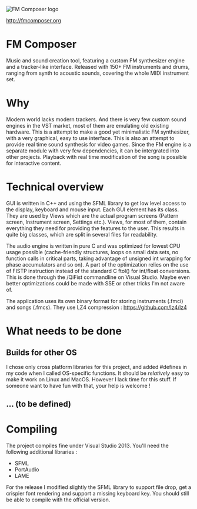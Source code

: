 ![FM Composer logo](http://fmcomposer.org/img/icon256.png)

http://fmcomposer.org

# FM Composer
Music and sound creation tool, featuring a custom FM synthesizer engine and a tracker-like interface.
Released with 150+ FM instruments and drums, ranging from synth to acoustic sounds, covering the whole MIDI instrument set.

# Why
Modern world lacks modern trackers. And there is very few custom sound engines in the VST market, most of them are emulating old existing hardware.
This is a attempt to make a good yet minimalistic FM synthesizer, with a very graphical, easy to use interface.
This is also an attempt to provide real time sound synthesis for video games. Since the FM engine is a separate module with very few dependencies, it can be intergrated into other projects. Playback with real time modification of the song is possible for interactive content.

# Technical overview
GUI is written in C++ and using the SFML library to get low level access to the display, keyboard and mouse input. Each GUI element has its class. They are used by Views which are the actual program screens (Pattern screen, Instrument screen, Settings etc.). Views, for most of them, contain everything they need for providing the features to the user. This results in quite big classes, which are split in several files for readability.

The audio engine is written in pure C and was optimized for lowest CPU usage possible (cache-friendly structures, loops on small data sets, no function calls in critical parts, taking advantage of unsigned int wrapping for phase accumulators and so on). A part of the optimization relies on the use of FISTP instruction instead of the standard C ftol() for int/float conversions. This is done through the /QiFist commandline on Visual Studio. Maybe even better optimizations could be made with SSE or other tricks I'm not aware of.

The application uses its own binary format for storing instruments (.fmci) and songs (.fmcs). They use LZ4 compression : https://github.com/lz4/lz4

# What needs to be done

## Builds for other OS
I chose only cross platform libraries for this project, and added #defines in my code when I called OS-specific functions. It should be *relatively* easy to make it work on Linux and MacOS. However I lack time for this stuff. If someone want to have fun with that, your help is welcome !

## ... (to be defined)

# Compiling
The project compiles fine under Visual Studio 2013. You'll need the following additional libraries :
- SFML
- PortAudio
- LAME

For the release I modified slightly the SFML library to support file drop, get a crispier font rendering and support a missing keyboard key. You should still be able to compile with the official version.
